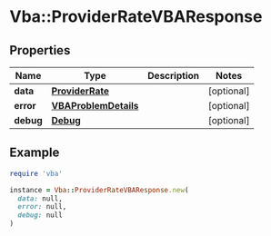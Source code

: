 # Vba::ProviderRateVBAResponse

## Properties

| Name | Type | Description | Notes |
| ---- | ---- | ----------- | ----- |
| **data** | [**ProviderRate**](ProviderRate.md) |  | [optional] |
| **error** | [**VBAProblemDetails**](VBAProblemDetails.md) |  | [optional] |
| **debug** | [**Debug**](Debug.md) |  | [optional] |

## Example

```ruby
require 'vba'

instance = Vba::ProviderRateVBAResponse.new(
  data: null,
  error: null,
  debug: null
)
```


